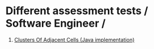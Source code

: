 # Different assessment tests / Software Engineer /

1. [Clusters Of Adjacent Cells (Java implementation)](https://github.com/antukhov/assessment-tests/blob/master/ClustersOfAdjacentCells.java)
